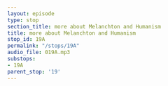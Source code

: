 ```yaml
---
layout: episode
type: stop
section_title: more about Melanchton and Humanism
title: more about Melanchton and Humanism
stop_id: 19A
permalink: "/stops/19A"
audio_file: 019A.mp3
substops:
- 19A
parent_stop: '19'
---
```


